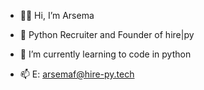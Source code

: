 - 👋🏾 Hi, I’m Arsema 
- 💼 Python Recruiter and Founder of hire|py
- 🌱 I’m currently learning to code in python

- 📫 E: arsemaf@hire-py.tech

<!---
arsema-fessehazion/arsema-fessehazion is a ✨ special ✨ repository because its `README.md` (this file) appears on your GitHub profile.
You can click the Preview link to take a look at your changes.
--->
